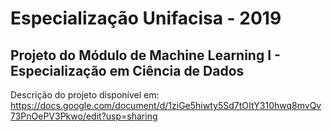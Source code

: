 # Especialização Unifacisa - 2019

## Projeto do Módulo de Machine Learning I - Especialização em Ciência de Dados

Descrição do projeto disponível em: https://docs.google.com/document/d/1ziGe5hiwty5Sd7tOItY310hwq8mvQv73PnOePV3Pkwo/edit?usp=sharing

